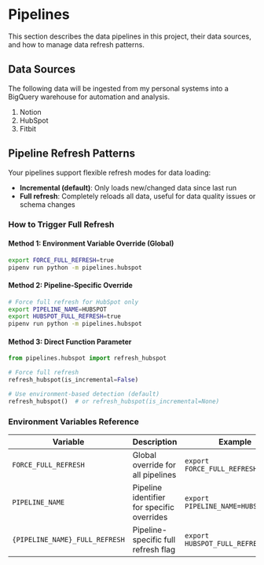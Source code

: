 # Pipelines

This section describes the data pipelines in this project, their data sources, and how to manage data refresh patterns.

## Data Sources

The following data will be ingested from my personal systems into a BigQuery warehouse for automation and analysis.

1.  Notion
2.  HubSpot
3.  Fitbit

## Pipeline Refresh Patterns

Your pipelines support flexible refresh modes for data loading:

-   **Incremental (default)**: Only loads new/changed data since last run
-   **Full refresh**: Completely reloads all data, useful for data quality issues or schema changes

### How to Trigger Full Refresh

#### Method 1: Environment Variable Override (Global)

```bash
export FORCE_FULL_REFRESH=true
pipenv run python -m pipelines.hubspot
```

#### Method 2: Pipeline-Specific Override

```bash
# Force full refresh for HubSpot only
export PIPELINE_NAME=HUBSPOT
export HUBSPOT_FULL_REFRESH=true
pipenv run python -m pipelines.hubspot
```

#### Method 3: Direct Function Parameter

```python
from pipelines.hubspot import refresh_hubspot

# Force full refresh
refresh_hubspot(is_incremental=False)

# Use environment-based detection (default)
refresh_hubspot()  # or refresh_hubspot(is_incremental=None)
```

### Environment Variables Reference

| Variable                       | Description                              | Example                          |
| ------------------------------ | ---------------------------------------- | -------------------------------- |
| `FORCE_FULL_REFRESH`           | Global override for all pipelines        | `export FORCE_FULL_REFRESH=true`   |
| `PIPELINE_NAME`                | Pipeline identifier for specific overrides | `export PIPELINE_NAME=HUBSPOT`     |
| `{PIPELINE_NAME}_FULL_REFRESH` | Pipeline-specific full refresh flag      | `export HUBSPOT_FULL_REFRESH=true` |